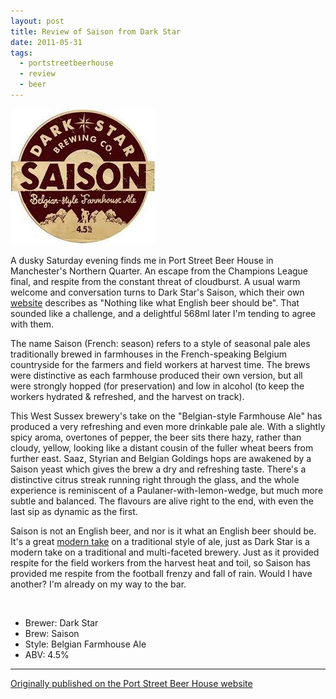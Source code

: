 ```yaml
---
layout: post
title: Review of Saison from Dark Star
date: 2011-05-31
tags:
  - portstreetbeerhouse
  - review
  - beer
---
```


![Saison](/images/2011/05/saison.jpg)

A dusky Saturday evening finds me in Port Street Beer House in Manchester's Northern Quarter. An escape from the Champions League final, and respite from the constant threat of cloudburst. A usual warm welcome and conversation turns to Dark Star's Saison, which their own [website](http://darkstarbrewing.co.uk/beer/) describes as "Nothing like what English beer should be". That sounded like a challenge, and a delightful 568ml later I'm tending to agree with them. 

The name Saison (French: season) refers to a style of seasonal pale ales traditionally brewed in farmhouses in the French-speaking Belgium countryside for the farmers and field workers at harvest time. The brews were distinctive as each farmhouse produced their own version, but all were strongly hopped (for preservation) and low in alcohol (to keep the workers hydrated & refreshed, and the harvest on track).

This West Sussex brewery's take on the "Belgian-style Farmhouse Ale" has produced a very refreshing and even more drinkable pale ale. With a slightly spicy aroma, overtones of pepper, the beer sits there hazy, rather than cloudy, yellow, looking like a distant cousin of the fuller wheat beers from further east. Saaz, Styrian and Belgian Goldings hops are awakened by a Saison yeast which gives the brew a dry and refreshing taste. There's a distinctive citrus streak running right through the glass, and the whole experience is reminiscent of a Paulaner-with-lemon-wedge, but much more subtle and balanced. The flavours are alive right to the end, with even the last sip as dynamic as the first.

Saison is not an English beer, and nor is it what an English beer should be. It's a great [modern take](http://twitter.com/#!/Darkstarbrewco/status/70414764022566913) on a traditional style of ale, just as Dark Star is a modern take on a traditional and multi-faceted brewery. Just as it provided respite for the field workers from the harvest heat and toil, so Saison has provided me respite from the football frenzy and fall of rain. Would I have another? I'm already on my way to the bar.

<br />

* Brewer: Dark Star
* Brew: Saison
* Style: Belgian Farmhouse Ale
* ABV: 4.5%

---

[Originally published on the Port Street Beer House website](https://www.portstreetbeerhouse.co.uk/blog/review-dark-star-saison-by-dj-adams)
